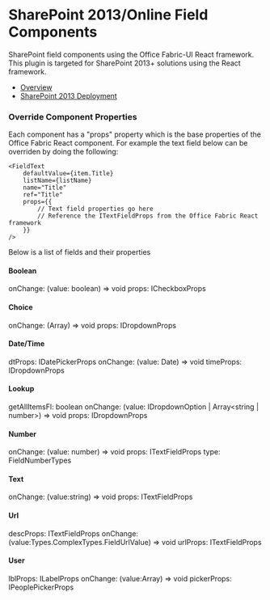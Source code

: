 # SharePoint 2013/Online Field Components
SharePoint field components using the Office Fabric-UI React framework. This plugin is targeted for SharePoint 2013+ solutions using the React framework.
* [Overview](http://dattabase.com/sharepoint-react-components/)
* [SharePoint 2013 Deployment](http://dattabase.com/sharepoint-2013-project-deployment/)

### Override Component Properties
Each component has a "props" property which is the base properties of the Office Fabric React component. For example the text field below can be overriden by doing the following:
```
<FieldText
    defaultValue={item.Title}
    listName={listName}
    name="Title"
    ref="Title"
    props={{
        // Text field properties go here
        // Reference the ITextFieldProps from the Office Fabric React framework
    }}
/>
```
Below is a list of fields and their properties
#### Boolean
onChange: (value: boolean) => void
props: ICheckboxProps

#### Choice
onChange: (Array<IDropdownOption>) => void
props: IDropdownProps

#### Date/Time
dtProps: IDatePickerProps
onChange: (value: Date) => void
timeProps: IDropdownProps

#### Lookup
getAllItemsFl: boolean
onChange: (value: IDropdownOption | Array<string | number>) => void
props: IDropdownProps

#### Number
onChange: (value: number) => void
props: ITextFieldProps
type: FieldNumberTypes

#### Text
onChange: (value:string) => void
props: ITextFieldProps

#### Url
descProps: ITextFieldProps
onChange: (value:Types.ComplexTypes.FieldUrlValue) => void
urlProps: ITextFieldProps

#### User
lblProps: ILabelProps
onChange: (value:Array<number>) => void
pickerProps: IPeoplePickerProps